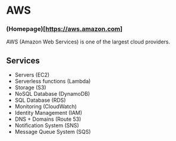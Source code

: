 # AWS

### (Homepage)[https://aws.amazon.com]

AWS (Amazon Web Services) is one of the largest cloud providers.

## Services

 - Servers (EC2)
 - Serverless functions (Lambda)
 - Storage (S3)
 - NoSQL Database (DynamoDB)
 - SQL Database (RDS)
 - Monitoring (CloudWatch)
 - Identity Management (IAM)
 - DNS + Domains (Route 53)
 - Notification System (SNS)
 - Message Queue System (SQS)